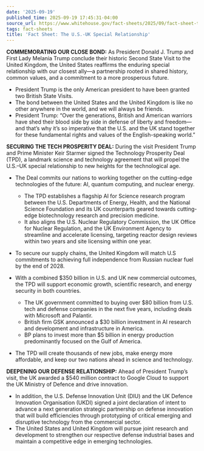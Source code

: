 ```yaml
---
date: '2025-09-19'
published_time: 2025-09-19 17:45:31-04:00
source_url: https://www.whitehouse.gov/fact-sheets/2025/09/fact-sheet-the-u-s-uk-special-relationship/
tags: fact-sheets
title: 'Fact Sheet: The U.S.-UK Special Relationship'
---
```

 
**COMMEMORATING OUR CLOSE BOND:** As President Donald J. Trump and First
Lady Melania Trump conclude their historic Second State Visit to the
United Kingdom, the United States reaffirms the enduring special
relationship with our closest ally—a partnership rooted in shared
history, common values, and a commitment to a more prosperous future.

-   President Trump is the only American president to have been granted
    two British State Visits.
-   The bond between the United States and the United Kingdom is like no
    other anywhere in the world, and we will always be friends.
-   President Trump: “Over the generations, British and American
    warriors have shed their blood side by side in defense of liberty
    and freedom—and that’s why it’s so imperative that the U.S. and the
    UK stand together for these fundamental rights and values of the
    English-speaking world.”

**SECURING THE TECH PROSPERITY DEAL:** During the visit President Trump
and Prime Minister Keir Starmer signed the Technology Prosperity Deal
(TPD), a landmark science and technology agreement that will propel the
U.S.–UK special relationship to new heights for the technological age.

-   The Deal commits our nations to working together on the cutting-edge
    technologies of the future: AI, quantum computing, and nuclear
    energy.
    -   The TPD establishes a flagship AI for Science research program
        between the U.S. Departments of Energy, Health, and the National
        Science Foundation and its UK counterparts geared towards
        cutting-edge biotechnology research and precision medicine.

    <!-- -->

    -   It also aligns the U.S. Nuclear Regulatory Commission, the UK
        Office for Nuclear Regulation, and the UK Environment Agency to
        streamline and accelerate licensing, targeting reactor design
        reviews within two years and site licensing within one year.
-   To secure our supply chains, the United Kingdom will match U.S
    commitments to achieving full independence from Russian nuclear fuel
    by the end of 2028.
-   With a combined $350 billion in U.S. and UK new commercial outcomes,
    the TPD will support economic growth, scientific research, and
    energy security in both countries.
    -   The UK government committed to buying over $80 billion from U.S.
        tech and defense companies in the next five years, including
        deals with Microsoft and Palantir.

    <!-- -->

    -   British firm GSK announced a $30 billion investment in AI
        research and development and infrastructure in America.

    <!-- -->

    -   BP plans to invest more than $5 billion in energy production
        predominantly focused on the Gulf of America.
-   The TPD will create thousands of new jobs, make energy more
    affordable, and keep our two nations ahead in science and
    technology.

**DEEPENING OUR DEFENSE RELATIONSHIP:** Ahead of President Trump’s
visit, the UK awarded a $540 million contract to Google Cloud to support
the UK Ministry of Defence and drive innovation.

-   In addition, the U.S. Defense Innovation Unit (DIU) and the UK
    Defence Innovation Organisation (UKDI) signed a joint declaration of
    intent to advance a next generation strategic partnership on defense
    innovation that will build efficiencies through prototyping of
    critical emerging and disruptive technology from the commercial
    sector. 
-   The United States and United Kingdom will pursue joint research and
    development to strengthen our respective defense industrial bases
    and maintain a competitive edge in emerging technologies.
